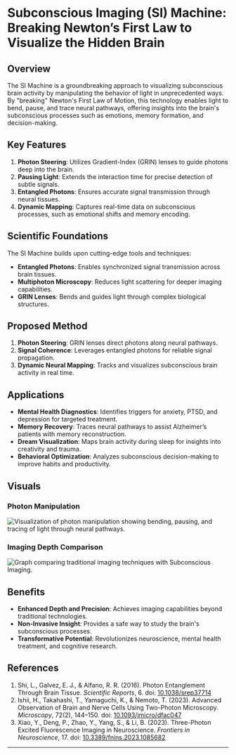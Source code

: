# Subconscious Imaging (SI) Machine: Breaking Newton’s First Law to Visualize the Hidden Brain

## Overview
The SI Machine is a groundbreaking approach to visualizing subconscious brain activity by manipulating the behavior of light in unprecedented ways. By "breaking" Newton's First Law of Motion, this technology enables light to bend, pause, and trace neural pathways, offering insights into the brain's subconscious processes such as emotions, memory formation, and decision-making.

## Key Features
1. **Photon Steering**: Utilizes Gradient-Index (GRIN) lenses to guide photons deep into the brain.
2. **Pausing Light**: Extends the interaction time for precise detection of subtle signals.
3. **Entangled Photons**: Ensures accurate signal transmission through neural tissues.
4. **Dynamic Mapping**: Captures real-time data on subconscious processes, such as emotional shifts and memory encoding.

## Scientific Foundations
The SI Machine builds upon cutting-edge tools and techniques:
- **Entangled Photons**: Enables synchronized signal transmission across brain tissues.
- **Multiphoton Microscopy**: Reduces light scattering for deeper imaging capabilities.
- **GRIN Lenses**: Bends and guides light through complex biological structures.

## Proposed Method
1. **Photon Steering**: GRIN lenses direct photons along neural pathways.
2. **Signal Coherence**: Leverages entangled photons for reliable signal propagation.
3. **Dynamic Neural Mapping**: Tracks and visualizes subconscious brain activity in real time.

## Applications
- **Mental Health Diagnostics**: Identifies triggers for anxiety, PTSD, and depression for targeted treatment.
- **Memory Recovery**: Traces neural pathways to assist Alzheimer’s patients with memory reconstruction.
- **Dream Visualization**: Maps brain activity during sleep for insights into creativity and trauma.
- **Behavioral Optimization**: Analyzes subconscious decision-making to improve habits and productivity.

## Visuals
### Photon Manipulation
![Visualization of photon manipulation showing bending, pausing, and tracing of light through neural pathways.](path-to-image)

### Imaging Depth Comparison
![Graph comparing traditional imaging techniques with Subconscious Imaging.](path-to-image)

## Benefits
- **Enhanced Depth and Precision**: Achieves imaging capabilities beyond traditional technologies.
- **Non-Invasive Insight**: Provides a safe way to study the brain's subconscious processes.
- **Transformative Potential**: Revolutionizes neuroscience, mental health treatment, and cognitive research.

## References
1. Shi, L., Galvez, E. J., & Alfano, R. R. (2016). Photon Entanglement Through Brain Tissue. *Scientific Reports*, 6. doi: [10.1038/srep37714](https://doi.org/10.1038/srep37714)
2. Ishii, H., Takahashi, T., Yamaguchi, K., & Nemoto, T. (2023). Advanced Observation of Brain and Nerve Cells Using Two-Photon Microscopy. *Microscopy*, 72(2), 144–150. doi: [10.1093/jmicro/dfac047](https://doi.org/10.1093/jmicro/dfac047)
3. Xiao, Y., Deng, P., Zhao, Y., Yang, S., & Li, B. (2023). Three-Photon Excited Fluorescence Imaging in Neuroscience. *Frontiers in Neuroscience*, 17. doi: [10.3389/fnins.2023.1085682](https://doi.org/10.3389/fnins.2023.1085682)

---

